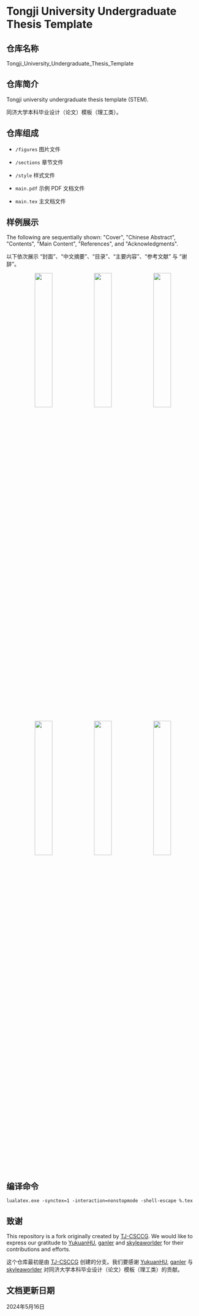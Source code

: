 # Tongji University Undergraduate Thesis Template

## 仓库名称

Tongji_University_Undergraduate_Thesis_Template

## 仓库简介

Tongji university undergraduate thesis template (STEM).

同济大学本科毕业设计（论文）模板（理工类）。

## 仓库组成

* `/figures`
图片文件

* `/sections`
章节文件

* `/style`
样式文件

* `main.pdf`
示例 PDF 文档文件

* `main.tex`
主文档文件

## 样例展示

The following are sequentially shown: "Cover", "Chinese Abstract", "Contents", "Main Content", "References", and "Acknowledgments".

以下依次展示 “封面”、“中文摘要”、“目录”、“主要内容”、“参考文献” 与 “谢辞”。

<p align="center">
  <img src="https://media.githubusercontent.com/media/TJ-CSCCG/TJCS-Images/tongji-undergrad-thesis/preview/main_page-0001.jpg" width="30%">
  <img src="https://media.githubusercontent.com/media/TJ-CSCCG/TJCS-Images/tongji-undergrad-thesis/preview/main_page-0002.jpg" width="30%">
  <img src="https://media.githubusercontent.com/media/TJ-CSCCG/TJCS-Images/tongji-undergrad-thesis/preview/main_page-0004.jpg" width="30%">
  <img src="https://media.githubusercontent.com/media/TJ-CSCCG/TJCS-Images/tongji-undergrad-thesis/preview/main_page-0005.jpg" width="30%">
  <img src="https://media.githubusercontent.com/media/TJ-CSCCG/TJCS-Images/tongji-undergrad-thesis/preview/main_page-0010.jpg" width="30%">
  <img src="https://media.githubusercontent.com/media/TJ-CSCCG/TJCS-Images/tongji-undergrad-thesis/preview/main_page-0011.jpg" width="30%">
</p>

## 编译命令

```
lualatex.exe -synctex=1 -interaction=nonstopmode -shell-escape %.tex
```

## 致谢

This repository is a fork originally created by [TJ-CSCCG](http://github.com/TJ-CSCCG). We would like to express our gratitude to [YukuanHU](https://github.com/YukuanHu), [ganler](https://github.com/ganler) and [skyleaworlder](https://github.com/skyleaworlder) for their contributions and efforts.

这个仓库最初是由 [TJ-CSCCG](http://github.com/TJ-CSCCG) 创建的分支。我们要感谢 [YukuanHU](https://github.com/YukuanHu), [ganler](https://github.com/ganler) 与 [skyleaworlder](https://github.com/skyleaworlder) 对同济大学本科毕业设计（论文）模板（理工类）的贡献。

## 文档更新日期

2024年5月16日
